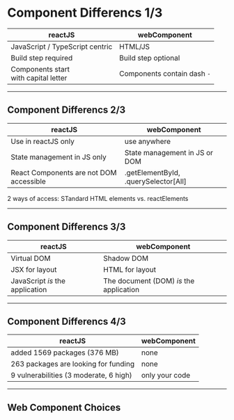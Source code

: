 # Component Differencs 1/3<!-- .element: class="r-fit-text" -->

| reactJS                                   | webComponent                |
| ----------------------------------------- | --------------------------- |
| JavaScript / TypeScript centric           | HTML/JS                     |
| Build step required                       | Build step optional         |
| Components start<br />with capital letter | Components contain dash `-` |

---

## Component Differencs 2/3<!-- .element: class="r-fit-text" -->

| reactJS                                 | webComponent                         |
| --------------------------------------- | ------------------------------------ |
| Use in reactJS only                     | use anywhere                         |
| State management in JS only             | State management in JS or DOM        |
| React Components are not DOM accessible | .getElementById, .querySelector[All] |

2 ways of access: STandard HTML elements vs. reactElements

---

## Component Differencs 3/3<!-- .element: class="r-fit-text" -->

| reactJS                         | webComponent                            |
| ------------------------------- | --------------------------------------- |
| Virtual DOM                     | Shadow DOM                              |
| JSX for layout                  | HTML for layout                         |
| JavaScript _is_ the application | The document (DOM) _is_ the application |

---

## Component Differencs 4/3<!-- .element: class="r-fit-text" -->

| reactJS                                | webComponent   |
| -------------------------------------- | -------------- |
| added 1569 packages (376 MB)           | none           |
| 263 packages are looking for funding   | none           |
| 9 vulnerabilities (3 moderate, 6 high) | only your code |

---

## Web Component Choices <!-- .element: class="r-fit-text" -->
